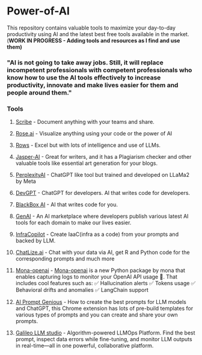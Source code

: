 # Power-of-AI

This repository contains valuable tools to maximize your day-to-day productivity using AI and the latest best free tools available in the market.(**WORK IN PROGRESS - Adding tools and resources as I find and use them)**

### "AI is not going to take away jobs. Still, it will replace incompetent professionals with competent professionals who know how to use the AI tools effectively to increase productivity, innovate and make lives easier for them and people around them." 


### Tools

1. [Scribe](https://scribehow.com/) - Document anything with your teams and share.  

2. [Rose.ai](https://rose.ai/dashboard) - Visualize anything using your code or the power of AI

3. [Rows](https://rows.com/?notry=1) - Excel but with lots of intelligence and use of LLMs.

4. [Jasper-AI](https://www.jasper.ai/product-sign-up) - Great for writers, and it has a Plagiarism checker and other valuable tools like essential art generation for your blogs.

5. [PerplexityAI](https://labs.perplexity.ai/) - ChatGPT like tool but trained and developed on LLaMa2 by Meta

6. [DevGPT](https://www.getdevkit.com/devgpt) - ChatGPT for developers. AI that writes code for developers.

7. [BlackBox AI](https://www.useblackbox.io/)  - AI that writes code for you.

8. [GenAI](https://genai.works/) - An AI marketplace where developers publish various latest AI tools for each domain to make our lives easier.

9. [InfraCopilot](https://infracopilot.io/teams) - Create IaaC(infra as a code) from your prompts and backed by LLM.

10. [ChatLize.ai](https://chatlize.ai/) - Chat with your data via AI, get R and Python code for the corresponding prompts and much more

11. [Mona-openai](https://monalabs.wistia.com/medias/l6xmdj3cd6?wvideo=l6xmdj3cd6) - [Mona-openai](https://dashboard.monalabs.io/getting-started/) is a new Python package by mona that enables capturing logs to monitor your OpenAI API usage 🚀. That includes cool features such as:
✅ Hallucination alerts
✅ Tokens usage
✅ Behavioral drifts and anomalies
✅ LangChain support



12. [AI Prompt Genious](https://docs.aipromptgenius.app/tutorial/01-create-edit-and-use-prompts/) - How to create the best prompts for LLM models and ChatGPT, this Chrome extension has lots of pre-build templates for various types of prompts and you can create and share your own prompts.


13. [Galileo LLM studio](https://www.rungalileo.io/llm-studio/) - Algorithm-powered LLMOps Platform. Find the best prompt, inspect data errors while fine-tuning, and monitor LLM outputs in real-time—all in one powerful, collaborative platform.
